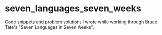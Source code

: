 # seven_languages_seven_weeks
Code snippets and problem solutions I wrote while working through Bruce Tate's "Seven Languages in Seven Weeks".
